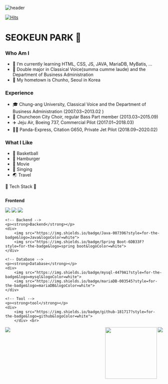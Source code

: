 ![header](https://capsule-render.vercel.app/api?type=rounded&color=timeGradient&text=Welcome%20to%20SEOKEUN%20GitHub%20👋&animation=twinkling&fontSize=40&fontAlignY=50&fontAlign=50&height=180)

[![Hits](https://hits.seeyoufarm.com/api/count/incr/badge.svg?url=https%3A%2F%2Fgithub.com%2Fgjbae1212%2Fhit-counter&count_bg=%233D8FC8&title_bg=%23555555&icon=&icon_color=%23E7E7E7&title=hits&edge_flat=false)](https://github.com/seokeunpark)

# SEOKEUN PARK 🛫

### Who Am I
- 🌱 I’m currently learning HTML, CSS, JS, JAVA, MariaDB, MyBatis, ...
- 🏅 Double major in Classical Voice(summa cumme laude) and the Department of Business Administration
- 🚅 My hometown is Chunho, Seoul in Korea

### Experience
- 🎓 Chung-ang University, Classical Voice and the Department of Business Administration (2007.03~2013.02 )
- 🎵 Chuncheon City Choir, regular Bass Part member (2013.03~2015.09)
- ✈️ Jeju Air, Boeing 737, Commercial Pilot (2017.01~2018.03)
- 👨‍✈ Panda-Express, Citation G650, Private Jet Pilot (2018.09~2020.02)

### What I Like
- 🏀 Basketball
- 🍔 Hamburger
- 🎥 Movie
- 🎤 Singing
- 🌏 Travel

🔨 Tech Stack 🔨
<div style="display:flex; flex-direction:column; align-items:flex-start;">
        <!-- Frontend -->
    <p><strong>Frontend</strong></p>
    <div>
        <img src="https://img.shields.io/badge/html5-E34F26?style=flat-square&logo=html5&logoColor=white"> 
        <img src="https://img.shields.io/badge/css-1572B6?style=flat-square&logo=css3&logoColor=white"> 
        <img src="https://img.shields.io/badge/javascript-F7DF1E?style=flat-square&logo=javascript&logoColor=black"> 
</div>
    
    <!-- Backend -->
    <p><strong>Backend</strong></p>
    <div>
        <img src="https://img.shields.io/badge/Java-007396?style=for-the-badge&logo=Java&logoColor=white"> 
        <img src="https://img.shields.io/badge/Spring Boot-6DB33F?style=for-the-badge&logo=spring boot&logoColor=white"> 
    </div>
    
    <!-- Database -->
    <p><strong>Database</strong></p>
    <div>
        <img src="https://img.shields.io/badge/mysql-4479A1?style=for-the-badge&logo=mysql&logoColor=white">
        <img src="https://img.shields.io/badge/mariaDB-003545?style=for-the-badge&logo=mariaDB&logoColor=white"> 
    </div>

    <!-- Tool -->
    <p><strong>tool</strong></p>
    <div>
        <img src="https://img.shields.io/badge/github-181717?style=for-the-badge&logo=github&logoColor=white">
        </div> <br>
</div>



<img align='right' src="http://mazassumnida.wtf/api/v2/generate_badge?boj=seokeunPark">

<img align='right' src="https://github-readme-stats.vercel.app/api?username=seokeunPark" height="165">

<img align='left' src="https://github-readme-stats.vercel.app/api/top-langs/?username=seokeunPark&langs_count=6&hide=jupyter%20notebook,roff">

